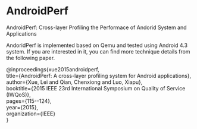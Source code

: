 # AndroidPerf
AndroidPerf: Cross-layer Profiling the Performace of Andorid System and Applications

AndoridPerf is implemented based on Qemu and tested using Android 4.3 system. If you are interested in it, you can find more technique details from the following paper.

@inproceedings{xue2015androidperf,  
		title={AndroidPerf: A cross-layer profiling system for Android applications},   
		author={Xue, Lei and Qian, Chenxiong and Luo, Xiapu},  
		booktitle={2015 IEEE 23rd International Symposium on Quality of Service (IWQoS)},  
		pages={115--124},  
		year={2015},  
		organization={IEEE}  
}
